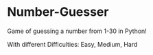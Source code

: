 # Number-Guesser
Game of guessing a number from 1-30 in Python!

With different Difficulties: Easy, Medium, Hard

